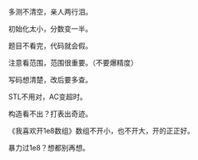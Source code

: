 多测不清空，亲人两行泪。

初始化太小，分数变一半。

题目不看完，代码就会假。

注意看范围，范围很重要。（不要爆精度）

写码想清楚，改后要多查。

STL不用对，AC变超时。

构造看不出？打表出奇迹。

《我喜欢开1e8数组》数组不开小，也不开大，开的正正好。

暴力过1e8？想都别再想。



